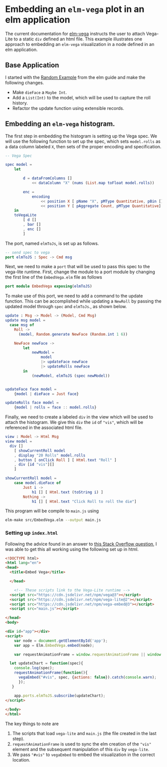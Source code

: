# Embedding an `elm-vega` plot in an elm application

The current documentation for [elm-vega](https://github.com/gicentre/elm-vega)
instructs the user to attach Vega-Lite to a static `div` defined an html file.
This example illustrates one approach to embedding an `elm-vega` visualization
in a node defined in an elm application.

## Base Application

I started with the [Random Example]() from the elm guide and make the following
changes.

* Make `dieFace` a `Maybe Int`.
* Add a `List(Int)` to the model, which will be used to capture the roll history.
* Refactor the update function using extensible records.

## Embedding an `elm-vega` histogram.

The first step in embedding the histogram is setting up the Vega spec.  We will
use the following function to set up the spec, which sets `model.rolls` as a
data column labeled `X`, then sets of the proper encoding and specification.



```elm
-- Vega Spec

spec model =
    let

        d = dataFromColumns []
            << dataColumn "X" (nums (List.map toFloat model.rolls))

        enc =
            encoding
                << position X [ pName "X", pMType Quantitative, pBin [] ]
                << position Y [ pAggregate Count, pMType Quantitative]
    in
    toVegaLite
        [ d []
        , bar []
        , enc []
        ]
```

The port, named `elmToJs`, is set up as follows.

```elm
-- send spec to vega
port elmToJS : Spec -> Cmd msg
```

Next, we need to make a `port` that will be used to pass this spec to the
vega-lite runtime.  First, change the module to a port module by changing the
first line of the `EmbedVega.elm` file as follows

```elm
port module EmbedVega exposing(elmToJS)
```

To make use of this port, we need to add a command to the update function.  This
can be accomplished while updating a `NewRoll` by passing the updated model
through `spec` and `elmToJs`., as shown below.

```elm
update : Msg -> Model -> (Model, Cmd Msg)
update msg model =
  case msg of
    Roll ->
      (model, Random.generate NewFace (Random.int 1 6))

    NewFace newFace ->
        let
            newModel = 
                model
                |> updateFace newFace
                |> updateRolls newFace
        in
            (newModel, elmToJS (spec newModel))


updateFace face model =
    {model | dieFace = Just face}

updateRolls face model =
    {model | rolls = face :: model.rolls}

```

Finally, we need to create a labeled `div` in the view which will be used to
attach the histogram.  We give this `div` the `id` of `"vis"`, which will be
referenced in the associated html file.

```elm
view : Model -> Html Msg
view model =
  div []
    [ showCurrentRoll model
    , display "20 Rolls" model.rolls
    , button [ onClick Roll ] [ Html.text "Roll" ]
    , div [id "vis"][]
    ]

showCurrentRoll model =
    case model.dieFace of
        Just i ->
            h1 [] [ Html.text (toString i) ]
        Nothing ->
            h1 [] [ Html.text "Click Roll to roll the die"]

```


This program will be compile to `main.js` using

```bash
elm-make src/EmbedVega.elm --output main.js
```

### Setting up `index.html`

Following the advice found in an answer to [this Stack Overflow
question](https://stackoverflow.com/questions/38952724/how-to-coordinate-rendering-with-port-interactions-elm-0-17),
I was able to get this all working using the following set up in html.


```html
<!DOCTYPE html>
<html lang="en">
<head>
  <title>Embed Vega</title>

  </head>

    <!-- These scripts link to the Vega-Lite runtime -->
  <script src="https://cdn.jsdelivr.net/npm/vega@3"></script>
  <script src="https://cdn.jsdelivr.net/npm/vega-lite@2"></script>
  <script src="https://cdn.jsdelivr.net/npm/vega-embed@3"></script>
  <script src="main.js"></script>

</head>
<body>

<div id="app"></div>
<script>
    var node = document.getElementById('app');
    var app = Elm.EmbedVega.embed(node);

    var requestAnimationFrame = window.requestAnimationFrame || window.mozRequestAnimationFrame || window.webkitRequestAnimationFrame || window.msRequestAnimationFrame;

  let updateChart = function(spec){
    console.log(spec);
    requestAnimationFrame(function(){
      vegaEmbed("#vis", spec, {actions: false}).catch(console.warn);
      });
   }

    app.ports.elmToJS.subscribe(updateChart);
</script>
    
</body>
</html>

```

The key things to note are

1. The scripts that load `vega-lite` and `main.js` (the file created in the last
   step).
2. `requestAnimationFrame` is used to sync the elm creation of the `"vis"`
   element and the subsequent manipulation of this `div` by `vega-lite`.
3. We pass `"#vis"` to `vegaEmbed` to embed the visualization in the correct
   location.
